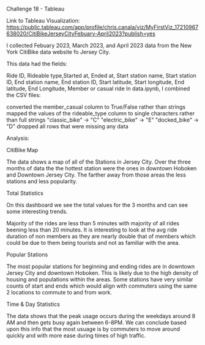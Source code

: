Challenge 18 - Tableau

Link to Tableau Visualization: https://public.tableau.com/app/profile/chris.canala/viz/MyFirstViz_17210967638020/CitiBikeJerseyCityFebuary-April2023?publish=yes

I collected Febuary 2023, March 2023, and April 2023 data from the New York CitiBike data website fo Jersey City.

This data had the fields:

Ride ID, Rideable type,Started at, Ended at, Start station name, Start station ID, End station name, End station ID, Start latitude, Start longitude, End latitude, End Longitude, Member or casual ride
In data.ipynb, I combined the CSV files:

converted the member_casual column to True/False rather than strings
mapped the values of the rideable_type column to single characters rather than full strings
"classic_bike" -> "C"
"electric_bike" -> "E"
"docked_bike" -> "D"
dropped all rows that were missing any data

Analysis:

CitiBike Map

The data shows a map of all of the Stations in Jersey City. Over the three months of data the the hottest station were the ones in downtown Hoboken and Downtown Jersey City. The farther away from those areas the less stations and less popularity.

Total Statistics

On this dashboard we see the total values for the 3 months and can see some interesting trends.

Majority of the rides are less than 5 minutes with majority of all rides beening less than 20 minutes. It is interesting to look at the avg ride duration of non members as they are nearly double that of members which could be due to them being tourists and not as familiar with the area.

Popular Stations

The most popular stations for beginning and ending rides are in downtown Jersey City and downtown Hoboken. This is likely due to the high density of housing and populations within the areas.
Some stations have very similar counts of start and ends which would align with commuters using the same 2 locations to commute to and from work. 

Time & Day Statistics

The data shows that the peak usage occurs during the weekdays around 8 AM and then gets busy again between 6-8PM. We can conclude based upon this info that the most usuage is by commuters to move around quickly and with more ease during times of high traffic.
